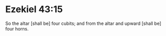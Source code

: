 # Ezekiel 43:15

So the altar [shall be] four cubits; and from the altar and upward [shall be] four horns.